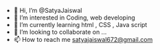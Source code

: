 - 👋 Hi, I’m @SatyaJaiswal
- 👀 I’m interested in Coding, web developing
- 🌱 I’m currently learning html , CSS , Java script 
- 💞️ I’m looking to collaborate on ...
- 📫 How to reach me satyajaiswal672@gmail.com


<!---
SatyaJaiswal/SatyaJaiswal is a ✨ special ✨ repository because its `README.md` (this file) appears on your GitHub profile.
You can click the Preview link to take a look at your changes.
--->
